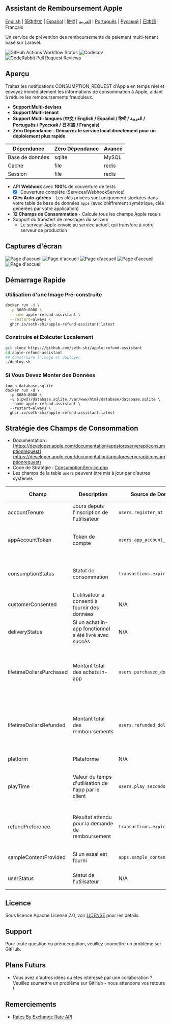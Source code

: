 
## Assistant de Remboursement Apple

[English](./README.md) | [简体中文](./README.zh.md) | [Español](./README.es.md) | [हिन्दी](./README.hi.md) | [العربية](./README.ar.md) | [Português](./README.pt.md) | [Русский](./README.ru.md) | [日本語](./README.ja.md) | Français

Un service de prévention des remboursements de paiement multi-tenant basé sur Laravel.

![GitHub Actions Workflow Status](https://img.shields.io/github/actions/workflow/status/seth-shi/apple-refund-assistant/laravel.yml)
![Codecov](https://img.shields.io/codecov/c/github/seth-shi/apple-refund-assistant)
![CodeRabbit Pull Request Reviews](https://img.shields.io/coderabbit/prs/github/seth-shi/apple-refund-assistant?utm_source=oss&utm_medium=github&utm_campaign=seth-shi%2Fapple-refund-assistant&labelColor=171717&color=FF570A&link=https%3A%2F%2Fcoderabbit.ai&label=CodeRabbit+Reviews)

## Aperçu

Traitez les notifications CONSUMPTION_REQUEST d'Apple en temps réel et envoyez immédiatement les informations de consommation à Apple, aidant à réduire les remboursements frauduleux.


- **Support Multi-devises**
- **Support Multi-tenant**
- **Support Multi-langues (中文 / English / Español / हिन्दी / العربية / Português / Русский / 日本語 / Français)**
- **Zéro Dépendance - Démarrez le service local directement pour un déploiement plus rapide**

| Dépendance | Zéro Dépendance |  Avancé   |
|-----|--|-----|
|  Base de données   | sqlite | MySQL |
|  Cache   | file | redis  |
|   Session | file |  redis   |
- API **Webhook** avec **100%** de couverture de tests
    - [x] Couverture complète (Services\WebhookService)
- **Clés Auto-gérées** - Les clés privées sont uniquement stockées dans votre table de base de données `apps` (avec chiffrement symétrique, clés générées par votre application)
- **12 Champs de Consommation** - Calcule tous les champs Apple requis
- Support du transfert de messages du serveur
  - Le serveur Apple envoie au service actuel, qui transfère à votre serveur de production

 
## Captures d'écran
![Page d'accueil](assets/0.png)
![Page d'accueil](assets/1.png)
![Page d'accueil](assets/2.png)
![Page d'accueil](assets/3.png)
![Page d'accueil](assets/4.png)


## Démarrage Rapide
### Utilisation d'une Image Pré-construite
```bash
docker run -d \
  -p 8080:8080 \
  --name apple-refund-assistant \
  --restart=always \
  ghcr.io/seth-shi/apple-refund-assistant:latest
```


### Construire et Exécuter Localement
```bash
git clone https://github.com/seth-shi/apple-refund-assistant
cd apple-refund-assistant
## Construire l'image et déployer
./deploy.sh
```

### Si Vous Devez Monter des Données
```
touch database.sqlite
docker run -d \
  -p 8080:8080 \
  -v $(pwd)/database.sqlite:/var/www/html/database/database.sqlite \
  --name apple-refund-assistant \
  --restart=always \
  ghcr.io/seth-shi/apple-refund-assistant:latest
```

## Stratégie des Champs de Consommation
* Documentation : [https://developer.apple.com/documentation/appstoreserverapi/consumptionrequest](https://developer.apple.com/documentation/appstoreserverapi/consumptionrequest)
* Code de Stratégie : [ConsumptionService.php](./app/Services/ConsumptionService.php) 
* Les champs de la table `users` peuvent être mis à jour par d'autres systèmes

| Champ                       | Description                | Source de Données                          | Règle de Calcul                                                                                           |
|--------------------------|-------------------|--------------------------------|------------------------------------------------------------------------------------------------|
| accountTenure            | Jours depuis l'inscription de l'utilisateur            | `users.register_at`            | Temps actuel moins temps d'inscription                                                                                     |
| appAccountToken          | Token de compte          | `users.app_account_token`      | [Doit être transmis lorsque le client crée la commande](https://developer.apple.com/documentation/StoreKit/Transaction/appAccountToken) |
| consumptionStatus        | Statut de consommation              | `transactions.expiration_date` | Comparer avec le temps actuel, retourner consommé si expiré                                                                              |
| customerConsented        | L'utilisateur a consenti à fournir des données          | N/A                              | Codé en dur `true`                                                                                       |
| deliveryStatus           | Si un achat in-app fonctionnel a été livré avec succès | N/A                              | Codé en dur `0` (livraison normale)                                                                                    |
| lifetimeDollarsPurchased | Montant total des achats in-app             | `users.purchased_dollars`      | Accumulé en fonction des événements de transaction Apple, ou vous pouvez accumuler manuellement                                                                        |
| lifetimeDollarsRefunded  | Montant total des remboursements             | `users.refunded_dollars`       | Accumulé en fonction des événements de remboursement Apple, ou vous pouvez accumuler manuellement                                                                        |
| platform                 | Plateforme                | N/A                              | Codé en dur `1` (apple)                                                                                   |
| playTime                 | Valeur du temps d'utilisation de l'app par le client        | `users.play_seconds`           | Votre système doit prendre en charge la mise à jour de ce champ, sinon c'est `0`                                                                          |
| refundPreference         | Résultat attendu pour la demande de remboursement         | `transactions.expiration_date` | Comparer avec le temps actuel, préférer rejeter le remboursement si expiré                                                                             |
| sampleContentProvided    | Si un essai est fourni            | `apps.sample_content_provided` | Configurer lors de la création de l'app                                                                                      |
| userStatus               | Statut de l'utilisateur              | N/A                              | Codé en dur `1` (utilisateur normal)                                                                                   |



## Licence

Sous licence Apache License 2.0, voir [LICENSE](./LICENSE) pour les détails.

## Support

Pour toute question ou préoccupation, veuillez soumettre un problème sur GitHub.

## Plans Futurs
- Vous avez d'autres idées ou êtes intéressé par une collaboration ? Veuillez soumettre un problème sur GitHub - nous attendons vos retours !

## Remerciements
* [Rates By Exchange Rate API](https://www.exchangerate-api.com)

